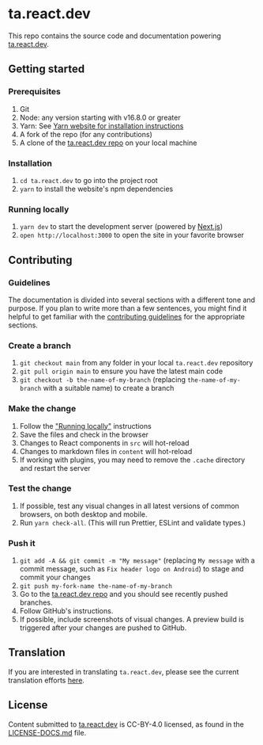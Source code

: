 # ta.react.dev

This repo contains the source code and documentation powering [ta.react.dev](https://ta.react.dev/).

## Getting started

### Prerequisites

1. Git
1. Node: any version starting with v16.8.0 or greater
1. Yarn: See [Yarn website for installation instructions](https://yarnpkg.com/lang/en/docs/install/)
1. A fork of the repo (for any contributions)
1. A clone of the [ta.react.dev repo](https://github.com/reactjs/ta.react.dev) on your local machine

### Installation

1. `cd ta.react.dev` to go into the project root
3. `yarn` to install the website's npm dependencies

### Running locally

1. `yarn dev` to start the development server (powered by [Next.js](https://nextjs.org/))
1. `open http://localhost:3000` to open the site in your favorite browser

## Contributing

### Guidelines

The documentation is divided into several sections with a different tone and purpose. If you plan to write more than a few sentences, you might find it helpful to get familiar with the [contributing guidelines](https://github.com/reactjs/ta.react.dev/blob/main/CONTRIBUTING.md#guidelines-for-text) for the appropriate sections.

### Create a branch

1. `git checkout main` from any folder in your local `ta.react.dev` repository
1. `git pull origin main` to ensure you have the latest main code
1. `git checkout -b the-name-of-my-branch` (replacing `the-name-of-my-branch` with a suitable name) to create a branch

### Make the change

1. Follow the ["Running locally"](#running-locally) instructions
1. Save the files and check in the browser
  1. Changes to React components in `src` will hot-reload
  1. Changes to markdown files in `content` will hot-reload
  1. If working with plugins, you may need to remove the `.cache` directory and restart the server

### Test the change

1. If possible, test any visual changes in all latest versions of common browsers, on both desktop and mobile.
2. Run `yarn check-all`. (This will run Prettier, ESLint and validate types.)

### Push it

1. `git add -A && git commit -m "My message"` (replacing `My message` with a commit message, such as `Fix header logo on Android`) to stage and commit your changes
1. `git push my-fork-name the-name-of-my-branch`
1. Go to the [ta.react.dev repo](https://github.com/reactjs/ta.react.dev) and you should see recently pushed branches.
1. Follow GitHub's instructions.
1. If possible, include screenshots of visual changes. A preview build is triggered after your changes are pushed to GitHub.

## Translation

If you are interested in translating `ta.react.dev`, please see the current translation efforts [here](https://github.com/reactjs/ta.react.dev/issues/4135).

## License
Content submitted to [ta.react.dev](https://ta.react.dev/) is CC-BY-4.0 licensed, as found in the [LICENSE-DOCS.md](https://github.com/reactjs/ta.react.dev/blob/main/LICENSE-DOCS.md) file.

